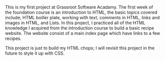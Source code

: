 This is my first project at Grassroot Software Acadamy. The first week of the foundation course is an introduction to HTML, the basic topics covered include; HTML boiller plate, working with text, comments in HTML, links and images in HTML, and Lists.
In this project, I practiced all of the HTML knowledge I acquired from the introduction course to build a basic recipe website.
The website consist of a main index page which have links to a few recipes.

This project is just to build my HTML chops; I will revisit this project in the future to style it up with CSS.
